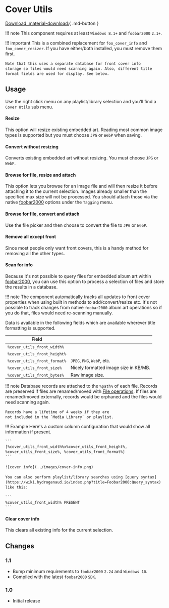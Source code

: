 # Cover Utils
[Download :material-download:](https://github.com/marc2k3/marc2k3/releases){ .md-button }

!!! note
	This component requires at least `Windows 8.1+` and `foobar2000` `2.1+`.

!!! important
	This is a combined replacement for `foo_cover_info` and
	`foo_cover_resizer`. If you have either/both installed,
	you must remove them first.

	Note that this uses a separate database for front cover info
	storage so files would need scanning again. Also, different title
	format fields are used for display. See below.

## Usage
Use the right click menu on any playlist/library selection and you'll find
a `Cover Utils` sub menu.

#### Resize
This option will resize existing embedded art. Reading most common image
types is supported but you must choose `JPG` or `WebP` when saving.

#### Convert without resizing
Converts existing embedded art without resizing. You must choose
`JPG` or `WebP`.

#### Browse for file, resize and attach
This option lets you browse for an image file and will then resize it
before attaching it to the current selection. Images already smaller than
the specified max size will not be processed. You should attach those
via the native [foobar2000](https://www.foobar2000.org) options under the
`Tagging` menu.

#### Browse for file, convert and attach
Use the file picker and then choose to convert the file to `JPG` or `WebP`.

#### Remove all except front
Since most people only want front covers, this is a handy method for
removing all the other types.

#### Scan for info
Because it's not possible to query files for embedded album art within
[foobar2000](https://www.foobar2000.org), you can use this option
to process a selection of files and store the results in a database.

!!! note
	The component automatically tracks all updates to front cover
	properties when using built in methods to add/convert/resize etc.
	It's not possible to track changes from native `foobar2000` album art
	operations so if you do that, files would need re-scanning
	manually.

Data is available in the following fields which are available wherever
title formatting is supported.

|Field||
|---|---|
|`%cover_utils_front_width%`|
|`%cover_utils_front_height%`|
|`%cover_utils_front_format%`|`JPEG`, `PNG`, `WebP`, etc.|
|`%cover_utils_front_size%`|Nicely formatted image size in KB/MB.|
|`%cover_utils_front_bytes%`|Raw image size.|

!!! note
	Database records are attached to the `%path%` of each file. Records
	are preserved if files are renamed/moved with [File operations](https://wiki.hydrogenaud.io/index.php?title=Foobar2000:File_operations).
	If files are renamed/moved externally, records would be orphaned and the files would need
	scanning again.

	Records have a lifetime of 4 weeks if they are
	not included in the `Media Library` or playlist.

!!! Example
	Here's a custom column configuration that would show all information
	if present.

	```
	[%cover_utils_front_width%x%cover_utils_front_height%, %cover_utils_front_size%, %cover_utils_front_format%]
	```

	![cover info](../images/cover-info.png)

	You can also perform playlist/library searches using [query syntax](https://wiki.hydrogenaud.io/index.php?title=Foobar2000:Query_syntax) like this:

	```
	%cover_utils_front_width% PRESENT
	```

#### Clear cover info
This clears all existing info for the current selection.

## Changes

### 1.1
- Bump minimum requirements to `foobar2000` `2.24` and `Windows 10`.
- Compiled with the latest `foobar2000` `SDK`.

### 1.0
- Initial release
